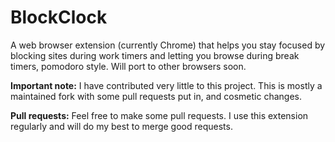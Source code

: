 # BlockClock
A web browser extension (currently Chrome) that helps you stay focused by blocking sites during work timers and letting you browse during break timers, pomodoro style.
Will port to other browsers soon.

**Important note:** I have contributed very little to this project. This is mostly a maintained fork with some pull requests put in, and cosmetic changes. 

**Pull requests:** Feel free to make some pull requests. I use this extension regularly and will do my best to merge good requests.
